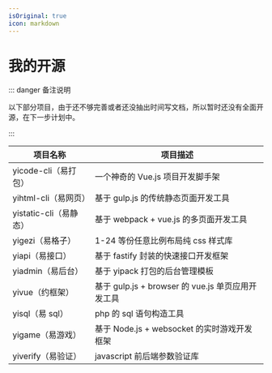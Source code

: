 ```yaml
---
isOriginal: true
icon: markdown
---
```


# 我的开源

::: danger 备注说明

以下部分项目，由于还不够完善或者还没抽出时间写文档，所以暂时还没有全面开源，在下一步计划中。

:::

| 项目名称               | 项目描述                                          |
| ---------------------- | ------------------------------------------------- |
| yicode-cli（易打包）   | 一个神奇的 Vue.js 项目开发脚手架                  |
| yihtml-cli（易网页）   | 基于 gulp.js 的传统静态页面开发工具               |
| yistatic-cli（易静态） | 基于 webpack + vue.js 的多页面开发工具            |
| yigezi（易格子）       | 1-24 等份任意比例布局纯 css 样式库                |
| yiapi（易接口）        | 基于 fastify 封装的快速接口开发框架               |
| yiadmin（易后台）      | 基于 yipack 打包的后台管理模板                    |
| yivue（约框架）        | 基于 gulp.js + browser 的 vue.js 单页应用开发工具 |
| yisql（易 sql）        | php 的 sql 语句构造工具                           |
| yigame（易游戏）       | 基于 Node.js + websocket 的实时游戏开发框架       |
| yiverify（易验证）     | javascript 前后端参数验证库                       |
